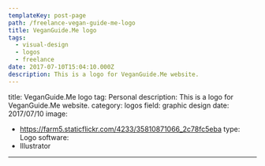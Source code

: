```yaml
---
templateKey: post-page
path: /freelance-vegan-guide-me-logo
title: VeganGuide.Me logo
tags:
  - visual-design
  - logos
  - freelance
date: 2017-07-10T15:04:10.000Z
description: This is a logo for VeganGuide.Me website.
---
```


title: VeganGuide.Me logo
tag: Personal
description: This is a logo for VeganGuide.Me website.
category: logos
field: graphic design
date: 2017/07/10
image: 
- https://farm5.staticflickr.com/4233/35810871066_2c78fc5eba
type: Logo
software:
- Illustrator
---
